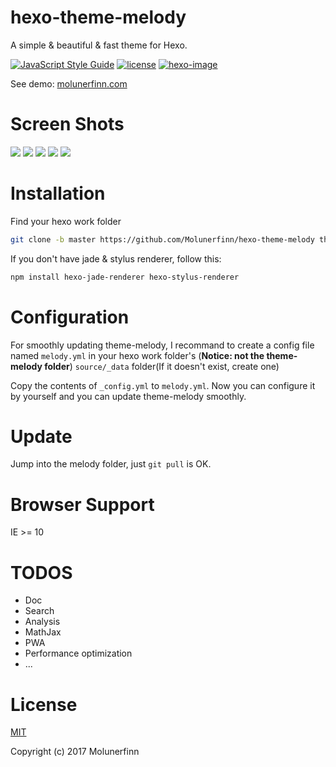 # hexo-theme-melody

A simple & beautiful & fast theme for Hexo.

[![JavaScript Style Guide](https://img.shields.io/badge/code_style-standard-brightgreen.svg)](https://standardjs.com)
[![license](https://img.shields.io/github/license/mashape/apistatus.svg)]()
[![hexo-image](https://img.shields.io/badge/hexo-%3E%3D3.0-blue.svg)]()

See demo: [molunerfinn.com](https://molunerfinn.com)

# Screen Shots

![](https://raw.githubusercontent.com/Molunerfinn/hexo-theme-melody/imgs/imgs/index-page.png)
![](https://raw.githubusercontent.com/Molunerfinn/hexo-theme-melody/imgs/imgs/archives.png)
![](https://raw.githubusercontent.com/Molunerfinn/hexo-theme-melody/imgs/imgs/post.png)
![](https://raw.githubusercontent.com/Molunerfinn/hexo-theme-melody/imgs/imgs/post-2.png)
![](https://raw.githubusercontent.com/Molunerfinn/hexo-theme-melody/imgs/imgs/mobile.png)

# Installation

Find your hexo work folder

```bash
git clone -b master https://github.com/Molunerfinn/hexo-theme-melody themes/melody
```

If you don't have jade & stylus renderer, follow this:

```bash
npm install hexo-jade-renderer hexo-stylus-renderer
```

# Configuration

For smoothly updating theme-melody, I recommand to create a config file named `melody.yml` in your hexo work folder's (**Notice: not the theme-melody folder**) `source/_data` folder(If it doesn't exist, create one)

Copy the contents of `_config.yml` to `melody.yml`. Now you can configure it by yourself and you can update theme-melody smoothly.

# Update

Jump into the melody folder, just `git pull` is OK.

# Browser Support

IE >= 10

# TODOS

- Doc
- Search
- Analysis
- MathJax
- PWA 
- Performance optimization
- ...

# License


[MIT](http://opensource.org/licenses/MIT)

Copyright (c) 2017 Molunerfinn